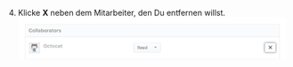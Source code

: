 4. Klicke **X** neben dem Mitarbeiter, den Du entfernen willst. !["X" Entfernungssymbol neben dem Benutzernamen des Mitarbeiters](/assets/images/help/projects/remove-project-board-collaborator.png)
